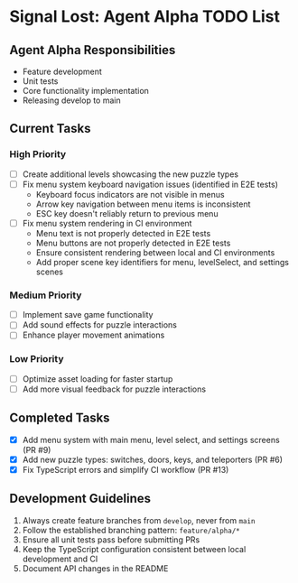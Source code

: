 # Signal Lost: Agent Alpha TODO List

## Agent Alpha Responsibilities

- Feature development
- Unit tests
- Core functionality implementation
- Releasing develop to main

## Current Tasks

### High Priority

- [ ] Create additional levels showcasing the new puzzle types
- [ ] Fix menu system keyboard navigation issues (identified in E2E tests)
  - Keyboard focus indicators are not visible in menus
  - Arrow key navigation between menu items is inconsistent
  - ESC key doesn't reliably return to previous menu
- [ ] Fix menu system rendering in CI environment
  - Menu text is not properly detected in E2E tests
  - Menu buttons are not properly detected in E2E tests
  - Ensure consistent rendering between local and CI environments
  - Add proper scene key identifiers for menu, levelSelect, and settings scenes

### Medium Priority

- [ ] Implement save game functionality
- [ ] Add sound effects for puzzle interactions
- [ ] Enhance player movement animations

### Low Priority

- [ ] Optimize asset loading for faster startup
- [ ] Add more visual feedback for puzzle interactions

## Completed Tasks

- [x] Add menu system with main menu, level select, and settings screens (PR #9)
- [x] Add new puzzle types: switches, doors, keys, and teleporters (PR #6)
- [x] Fix TypeScript errors and simplify CI workflow (PR #13)

## Development Guidelines

1. Always create feature branches from `develop`, never from `main`
2. Follow the established branching pattern: `feature/alpha/*`
3. Ensure all unit tests pass before submitting PRs
4. Keep the TypeScript configuration consistent between local development and CI
5. Document API changes in the README
